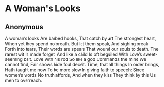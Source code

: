 # A Woman's Looks
## Anonymous
A woman’s looks
Are barbed hooks,
That catch by art
The strongest heart,
When yet they spend no breath.
But let them speak,
And sighing break
Forth into tears,
Their words are spears
That wound our souls to death.
The rarest wit
Is made forget,
And like a child
Is oft beguiled
With Love’s sweet-seeming bait.
Love with his rod
So like a god
Commands the mind
We cannot find,
Fair shows hide foul deceit.
Time, that all things
In order brings,
Hath taught me now
To be more slow
In giving faith to speech:
Since women’s words
No truth affords,
And when they kiss
They think by this
Us men to overreach.